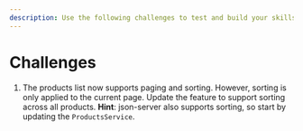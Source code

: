 ```yaml
---
description: Use the following challenges to test and build your skills.
---
```


# Challenges

1. The products list now supports paging and sorting. However, sorting is only applied to the current page. Update the feature to support sorting across all products. **Hint**: json-server also supports sorting, so start by updating the `ProductsService`.



